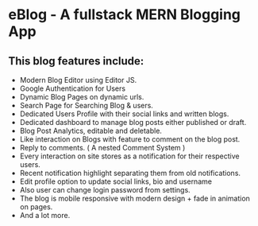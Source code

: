# eBlog - A fullstack MERN Blogging App

## This blog features include:

- Modern Blog Editor using Editor JS.
- Google Authentication for Users
- Dynamic Blog Pages on dynamic urls.
- Search Page for Searching Blog & users.
- Dedicated Users Profile with their social links and written blogs.
- Dedicated dashboard to manage blog posts either published or draft.
- Blog Post Analytics, editable and deletable.
- Like interaction on Blogs with feature to comment on the blog post.
- Reply to comments. ( A nested Comment System )
- Every interaction on site stores as a notification for their respective users.
- Recent notification highlight separating them from old notifications.
- Edit profile option to update social links, bio and username
- Also user can change login password from settings.
- The blog is mobile responsive with modern design + fade in animation on pages.
- And a lot more.
